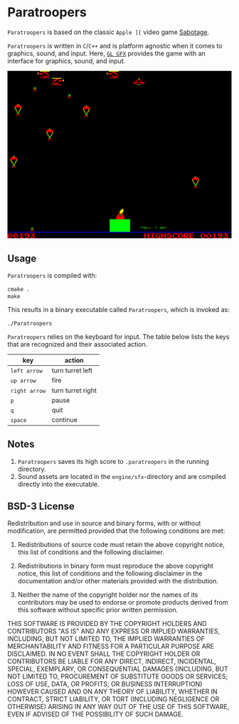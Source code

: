 # Paratroopers

`Paratroopers` is based on the classic `Apple ][` video game [Sabotage](https://en.wikipedia.org/wiki/Paratrooper_(video_game)).

`Paratroopers` is written in `C`/`C++` and is platform agnostic when it comes to graphics, sound, and input. Here, [`GL GFX`](../README.md) provides the game with an interface for graphics, sound, and input.

![Paratroopers in Action](Paratroopers.png "Paratroopers in Action")

## Usage

`Paratroopers` is compiled with:

```shell
cmake .
make
```

This results in a binary executable called `Paratroopers`, which is invoked as:

```shell
./Paratroopers
```

`Paratroopers` relies on the keyboard for input. The table below lists the keys that are recognized and their associated action.

|key|action|
----|-----
|`left arrow`|turn turret left|
|`up arrow`|fire|
|`right arrow`|turn turret right|
|`p`|pause|
|`q`|quit|
|`space`|continue|

## Notes

1. `Paratroopers` saves its high score to `.paratroopers` in the running directory.
2. Sound assets are located in the `engine/sfx`-directory and are compiled directly into the executable.

## BSD-3 License

Redistribution and use in source and binary forms, with or without modification, are permitted provided that the following conditions are met:

1. Redistributions of source code must retain the above copyright notice, this list of conditions and the following disclaimer.

2. Redistributions in binary form must reproduce the above copyright notice, this list of conditions and the following disclaimer in the documentation and/or other materials provided with the distribution.

3. Neither the name of the copyright holder nor the names of its contributors may be used to endorse or promote products derived from this software without specific prior written permission.

THIS SOFTWARE IS PROVIDED BY THE COPYRIGHT HOLDERS AND CONTRIBUTORS "AS IS" AND ANY EXPRESS OR IMPLIED WARRANTIES, INCLUDING, BUT NOT LIMITED TO, THE IMPLIED WARRANTIES OF MERCHANTABILITY AND FITNESS FOR A PARTICULAR PURPOSE ARE DISCLAIMED. IN NO EVENT SHALL THE COPYRIGHT HOLDER OR CONTRIBUTORS BE LIABLE FOR ANY DIRECT, INDIRECT, INCIDENTAL, SPECIAL, EXEMPLARY, OR CONSEQUENTIAL DAMAGES (INCLUDING, BUT NOT LIMITED TO, PROCUREMENT OF SUBSTITUTE GOODS OR SERVICES; LOSS OF USE, DATA, OR PROFITS; OR BUSINESS INTERRUPTION) HOWEVER CAUSED AND ON ANY THEORY OF LIABILITY, WHETHER IN CONTRACT, STRICT LIABILITY, OR TORT (INCLUDING NEGLIGENCE OR OTHERWISE) ARISING IN ANY WAY OUT OF THE USE OF THIS SOFTWARE, EVEN IF ADVISED OF THE POSSIBILITY OF SUCH DAMAGE.
